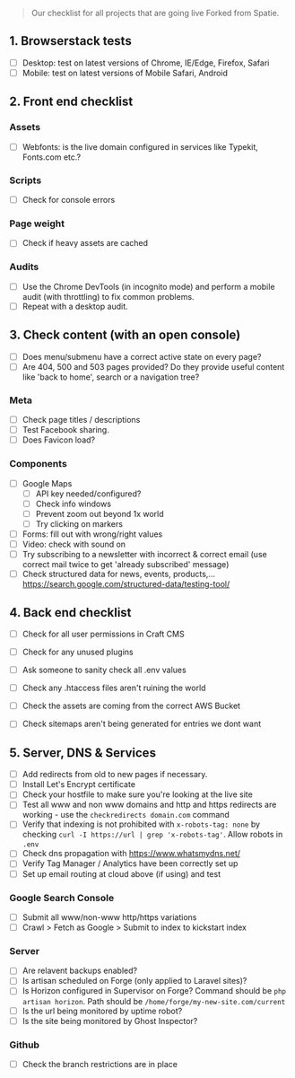 > Our checklist for all projects that are going live
> Forked from Spatie.

## 1. Browserstack tests
- [ ] Desktop: test on latest versions of Chrome, IE/Edge, Firefox, Safari
- [ ] Mobile: test on latest versions of Mobile Safari, Android

## 2. Front end checklist

### Assets
- [ ] Webfonts: is the live domain configured in services like Typekit, Fonts.com etc.?

### Scripts
- [ ] Check for console errors

### Page weight
- [ ] Check if heavy assets are cached

### Audits
- [ ] Use the Chrome DevTools (in incognito mode) and perform a mobile audit (with throttling) to fix common problems.
- [ ] Repeat with a desktop audit.

## 3. Check content (with an open console)
- [ ] Does menu/submenu have a correct active state on every page?
- [ ] Are 404, 500 and 503 pages provided? Do they provide useful content like 'back to home', search or a navigation tree?

### Meta
- [ ] Check page titles / descriptions
- [ ] Test Facebook sharing.
- [ ] Does Favicon load?

### Components
- [ ] Google Maps
    - [ ] API key needed/configured?
    - [ ] Check info windows
    - [ ] Prevent zoom out beyond 1x world
    - [ ] Try clicking on markers
- [ ] Forms: fill out with wrong/right values
- [ ] Video: check with sound on
- [ ] Try subscribing to a newsletter with incorrect & correct email (use correct mail twice to get 'already subscribed' message)
- [ ] Check structured data for news, events, products,... https://search.google.com/structured-data/testing-tool/

## 4. Back end checklist
- [ ] Check for all user permissions in Craft CMS
- [ ] Check for any unused plugins
- [ ] Ask someone to sanity check all .env values
- [ ] Check any .htaccess files aren't ruining the world
- [ ] Check the assets are coming from the correct AWS Bucket
- [ ] Check sitemaps aren't being generated for entries we dont want


## 5. Server, DNS & Services
- [ ] Add redirects from old to new pages if necessary.
- [ ] Install Let's Encrypt certificate
- [ ] Check your hostfile to make sure you're looking at the live site
- [ ] Test all www and non www domains and http and https redirects are working - use the `checkredirects domain.com` command
- [ ] Verify that indexing is not prohibited with `x-robots-tag: none` by checking `curl -I https://url | grep 'x-robots-tag'`. Allow robots in `.env`
- [ ] Check dns propagation with https://www.whatsmydns.net/
- [ ] Verify Tag Manager / Analytics have been correctly set up
- [ ] Set up email routing at cloud above (if using) and test

### Google Search Console
- [ ] Submit all www/non-www http/https variations
- [ ] Crawl > Fetch as Google > Submit to index to kickstart index

### Server
- [ ] Are relavent backups enabled?
- [ ] Is artisan scheduled on Forge (only applied to Laravel sites)?
- [ ] Is Horizon configured in Supervisor on Forge? Command should be `php artisan horizon`. Path should be `/home/forge/my-new-site.com/current`
- [ ] Is the url being monitored by uptime robot?
- [ ] Is the site being monitored by Ghost Inspector?

### Github
- [ ] Check the branch restrictions are in place

